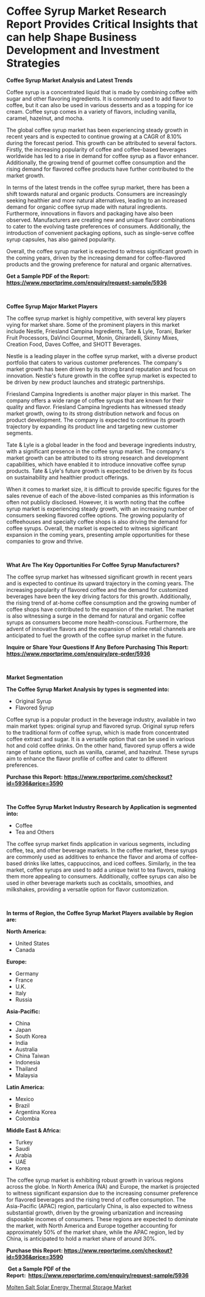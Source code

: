 <p><h1>Coffee Syrup Market Research Report Provides Critical Insights that can help Shape Business Development and Investment Strategies</h1></p><p><strong>Coffee Syrup Market Analysis and Latest Trends</strong></p>
<p><p>Coffee syrup is a concentrated liquid that is made by combining coffee with sugar and other flavoring ingredients. It is commonly used to add flavor to coffee, but it can also be used in various desserts and as a topping for ice cream. Coffee syrup comes in a variety of flavors, including vanilla, caramel, hazelnut, and mocha.</p><p>The global coffee syrup market has been experiencing steady growth in recent years and is expected to continue growing at a CAGR of 8.10% during the forecast period. This growth can be attributed to several factors. Firstly, the increasing popularity of coffee and coffee-based beverages worldwide has led to a rise in demand for coffee syrup as a flavor enhancer. Additionally, the growing trend of gourmet coffee consumption and the rising demand for flavored coffee products have further contributed to the market growth.</p><p>In terms of the latest trends in the coffee syrup market, there has been a shift towards natural and organic products. Consumers are increasingly seeking healthier and more natural alternatives, leading to an increased demand for organic coffee syrup made with natural ingredients. Furthermore, innovations in flavors and packaging have also been observed. Manufacturers are creating new and unique flavor combinations to cater to the evolving taste preferences of consumers. Additionally, the introduction of convenient packaging options, such as single-serve coffee syrup capsules, has also gained popularity.</p><p>Overall, the coffee syrup market is expected to witness significant growth in the coming years, driven by the increasing demand for coffee-flavored products and the growing preference for natural and organic alternatives.</p></p>
<p><strong>Get a Sample PDF of the Report:&nbsp; <a href="https://www.reportprime.com/enquiry/request-sample/5936">https://www.reportprime.com/enquiry/request-sample/5936</a></strong></p>
<p>&nbsp;</p>
<p><strong>Coffee Syrup Major Market Players</strong></p>
<p><p>The coffee syrup market is highly competitive, with several key players vying for market share. Some of the prominent players in this market include Nestle, Friesland Campina Ingredients, Tate & Lyle, Torani, Barker Fruit Processors, DaVinci Gourmet, Monin, Ghirardelli, Skinny Mixes, Creation Food, Daves Coffee, and SHOTT Beverages.</p><p>Nestle is a leading player in the coffee syrup market, with a diverse product portfolio that caters to various customer preferences. The company's market growth has been driven by its strong brand reputation and focus on innovation. Nestle's future growth in the coffee syrup market is expected to be driven by new product launches and strategic partnerships.</p><p>Friesland Campina Ingredients is another major player in this market. The company offers a wide range of coffee syrups that are known for their quality and flavor. Friesland Campina Ingredients has witnessed steady market growth, owing to its strong distribution network and focus on product development. The company is expected to continue its growth trajectory by expanding its product line and targeting new customer segments.</p><p>Tate & Lyle is a global leader in the food and beverage ingredients industry, with a significant presence in the coffee syrup market. The company's market growth can be attributed to its strong research and development capabilities, which have enabled it to introduce innovative coffee syrup products. Tate & Lyle's future growth is expected to be driven by its focus on sustainability and healthier product offerings.</p><p>When it comes to market size, it is difficult to provide specific figures for the sales revenue of each of the above-listed companies as this information is often not publicly disclosed. However, it is worth noting that the coffee syrup market is experiencing steady growth, with an increasing number of consumers seeking flavored coffee options. The growing popularity of coffeehouses and specialty coffee shops is also driving the demand for coffee syrups. Overall, the market is expected to witness significant expansion in the coming years, presenting ample opportunities for these companies to grow and thrive.</p></p>
<p>&nbsp;</p>
<p><strong>What Are The Key Opportunities For Coffee Syrup Manufacturers?</strong></p>
<p><p>The coffee syrup market has witnessed significant growth in recent years and is expected to continue its upward trajectory in the coming years. The increasing popularity of flavored coffee and the demand for customized beverages have been the key driving factors for this growth. Additionally, the rising trend of at-home coffee consumption and the growing number of coffee shops have contributed to the expansion of the market. The market is also witnessing a surge in the demand for natural and organic coffee syrups as consumers become more health-conscious. Furthermore, the advent of innovative flavors and the expansion of online retail channels are anticipated to fuel the growth of the coffee syrup market in the future.</p></p>
<p><strong>Inquire or Share Your Questions If Any Before Purchasing This Report: <a href="https://www.reportprime.com/enquiry/pre-order/5936">https://www.reportprime.com/enquiry/pre-order/5936</a></strong></p>
<p>&nbsp;</p>
<p><strong>Market Segmentation</strong></p>
<p><strong>The Coffee Syrup Market Analysis by types is segmented into:</strong></p>
<p><ul><li>Original Syrup</li><li>Flavored Syrup</li></ul></p>
<p><p>Coffee syrup is a popular product in the beverage industry, available in two main market types: original syrup and flavored syrup. Original syrup refers to the traditional form of coffee syrup, which is made from concentrated coffee extract and sugar. It is a versatile option that can be used in various hot and cold coffee drinks. On the other hand, flavored syrup offers a wide range of taste options, such as vanilla, caramel, and hazelnut. These syrups aim to enhance the flavor profile of coffee and cater to different preferences.</p></p>
<p><strong>Purchase this Report:&nbsp;<a href="https://www.reportprime.com/checkout?id=5936&price=3590">https://www.reportprime.com/checkout?id=5936&price=3590</a></strong></p>
<p>&nbsp;</p>
<p><strong>The Coffee Syrup Market Industry Research by Application is segmented into:</strong></p>
<p><ul><li>Coffee</li><li>Tea and Others</li></ul></p>
<p><p>The coffee syrup market finds application in various segments, including coffee, tea, and other beverage markets. In the coffee market, these syrups are commonly used as additives to enhance the flavor and aroma of coffee-based drinks like lattes, cappuccinos, and iced coffees. Similarly, in the tea market, coffee syrups are used to add a unique twist to tea flavors, making them more appealing to consumers. Additionally, coffee syrups can also be used in other beverage markets such as cocktails, smoothies, and milkshakes, providing a versatile option for flavor customization.</p></p>
<p>&nbsp;</p>
<p><strong>In terms of Region, the Coffee Syrup Market Players available by Region are:</strong></p>
<p>
    <p> <strong> North America: </strong>
        <ul>
            <li>United States</li>
            <li>Canada</li>
        </ul>
        </p> 
    <p> <strong> Europe: </strong>
        <ul>
            <li>Germany</li>
            <li>France</li>
            <li>U.K.</li>
            <li>Italy</li>
            <li>Russia</li>
        </ul>
        </p> 
    <p> <strong> Asia-Pacific: </strong>
        <ul>
            <li>China</li>
            <li>Japan</li>
            <li>South Korea</li>
            <li>India</li>
            <li>Australia</li>
            <li>China Taiwan</li>
            <li>Indonesia</li>
            <li>Thailand</li>
            <li>Malaysia</li>
        </ul>
        </p> 
    <p> <strong> Latin America: </strong>
        <ul>
            <li>Mexico</li>
            <li>Brazil</li>
            <li>Argentina Korea</li>
            <li>Colombia</li>
        </ul>
        </p> 
    <p> <strong> Middle East & Africa: </strong>
        <ul>
            <li>Turkey</li>
            <li>Saudi</li>
            <li>Arabia</li>
            <li>UAE</li>
            <li>Korea</li>
        </ul>
    </p>
    </p>
<p><p>The coffee syrup market is exhibiting robust growth in various regions across the globe. In North America (NA) and Europe, the market is projected to witness significant expansion due to the increasing consumer preference for flavored beverages and the rising trend of coffee consumption. The Asia-Pacific (APAC) region, particularly China, is also expected to witness substantial growth, driven by the growing urbanization and increasing disposable incomes of consumers. These regions are expected to dominate the market, with North America and Europe together accounting for approximately 50% of the market share, while the APAC region, led by China, is anticipated to hold a market share of around 30%.</p></p>
<p><strong>Purchase this Report: <a href="https://www.reportprime.com/checkout?id=5936&price=3590">https://www.reportprime.com/checkout?id=5936&price=3590</a></strong></p>
<p>&nbsp;<strong>Get a Sample PDF of the Report:&nbsp;&nbsp;<a href="https://www.reportprime.com/enquiry/request-sample/5936">https://www.reportprime.com/enquiry/request-sample/5936</a></strong></p>
<p><strong></strong></p>
<p><p><a href="https://github.com/prosalinda88/Market-Research-Report-List-2/blob/main/molten-salt-solar-energy-thermal-storage-market.md">Molten Salt Solar Energy Thermal Storage Market</a></p></p>